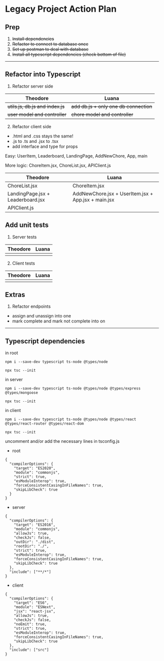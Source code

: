 # Legacy Project Action Plan

## Prep
1. ~~Install dependencies~~
2. ~~Refactor to connect to database once~~
3. ~~Set up postman to deal with database~~
4. ~~Install all typescript dependencies (check bottom of file)~~
---

## Refactor into Typescript
1. Refactor server side

| Theodore | Luana |
| ----------- | ----------- |
| ~~utils.js, db.js and index.js~~ | ~~add db.js + only one db connection~~ |
| ~~user model and controller~~ | ~~chore model and controller~~ |

2. Refactor client side
- .html and .css stays the same!
- .js to .ts and .jsx to .tsx
- add interface and type for props

Easy: UserItem, Leaderboard, LandingPage, AddNewChore, App, main

More logic: ChoreItem.jsx, ChoreList.jsx, APIClient.js

| Theodore | Luana |
| ----------- | ----------- |
| ChoreList.jsx | ChoreItem.jsx |
| LandingPage.jsx + Leaderboard.jsx |  AddNewChore.jsx + UserItem.jsx + App.jsx + main.jsx |
| APIClient.js |  |

## Add unit tests
1. Server tests

| Theodore | Luana |
| ----------- | ----------- |
|  |  |

2. Client tests

| Theodore | Luana |
| ----------- | ----------- |
|  |  |

## Extras
1. Refactor endpoints
- assign and unassign into one
- mark complete and mark not complete into on

---
## Typescript dependencies

in root 

`npm i --save-dev typescript ts-node @types/node`

`npx tsc --init`

in server

`npm i --save-dev typescript ts-node @types/node @types/express @types/mongoose`

`npx tsc --init`


in client

`npm i --save-dev typescript ts-node @types/node @types/react @types/react-router @types/react-dom`

`npx tsc --init`

uncomment and/or add the necessary lines in tsconfig.js

- root
```
{
  "compilerOptions": {
    "target": "ES2020",
    "module": "commonjs",
    "strict": true,
    "esModuleInterop": true,
    "forceConsistentCasingInFileNames": true,
    "skipLibCheck": true
  }
}
```

- server
```
{
  "compilerOptions": {
    "target": "ES2016",
    "module": "commonjs",
    "allowJs": true,
    "checkJs": false,
    "outDir": "./dist",
    "rootDir": "./",
    "strict": true,
    "esModuleInterop": true,
    "forceConsistentCasingInFileNames": true,
    "skipLibCheck": true
  },
  "include": ["**/*"]
}
```
- client
```
{
  "compilerOptions": {
    "target": "ES6",
    "module": "ESNext",
    "jsx": "react-jsx",
    "allowJs": true,
    "checkJs": false,
    "noEmit": true,
    "strict": true,
    "esModuleInterop": true,
    "forceConsistentCasingInFileNames": true,
    "skipLibCheck": true
  },
  "include": ["src"]
}
```